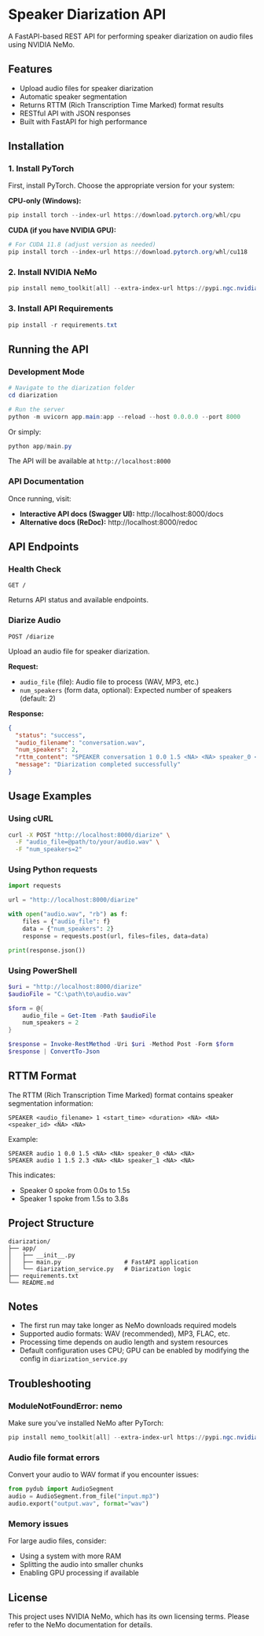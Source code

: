 # Speaker Diarization API

A FastAPI-based REST API for performing speaker diarization on audio files using NVIDIA NeMo.

## Features

- Upload audio files for speaker diarization
- Automatic speaker segmentation
- Returns RTTM (Rich Transcription Time Marked) format results
- RESTful API with JSON responses
- Built with FastAPI for high performance

## Installation

### 1. Install PyTorch

First, install PyTorch. Choose the appropriate version for your system:

**CPU-only (Windows):**
```powershell
pip install torch --index-url https://download.pytorch.org/whl/cpu
```

**CUDA (if you have NVIDIA GPU):**
```powershell
# For CUDA 11.8 (adjust version as needed)
pip install torch --index-url https://download.pytorch.org/whl/cu118
```

### 2. Install NVIDIA NeMo

```powershell
pip install nemo_toolkit[all] --extra-index-url https://pypi.ngc.nvidia.com
```

### 3. Install API Requirements

```powershell
pip install -r requirements.txt
```

## Running the API

### Development Mode

```powershell
# Navigate to the diarization folder
cd diarization

# Run the server
python -m uvicorn app.main:app --reload --host 0.0.0.0 --port 8000
```

Or simply:

```powershell
python app/main.py
```

The API will be available at `http://localhost:8000`

### API Documentation

Once running, visit:
- **Interactive API docs (Swagger UI):** http://localhost:8000/docs
- **Alternative docs (ReDoc):** http://localhost:8000/redoc

## API Endpoints

### Health Check
```
GET /
```
Returns API status and available endpoints.

### Diarize Audio
```
POST /diarize
```

Upload an audio file for speaker diarization.

**Request:**
- `audio_file` (file): Audio file to process (WAV, MP3, etc.)
- `num_speakers` (form data, optional): Expected number of speakers (default: 2)

**Response:**
```json
{
  "status": "success",
  "audio_filename": "conversation.wav",
  "num_speakers": 2,
  "rttm_content": "SPEAKER conversation 1 0.0 1.5 <NA> <NA> speaker_0 <NA> <NA>\nSPEAKER conversation 1 1.5 2.3 <NA> <NA> speaker_1 <NA> <NA>\n...",
  "message": "Diarization completed successfully"
}
```

## Usage Examples

### Using cURL

```bash
curl -X POST "http://localhost:8000/diarize" \
  -F "audio_file=@path/to/your/audio.wav" \
  -F "num_speakers=2"
```

### Using Python requests

```python
import requests

url = "http://localhost:8000/diarize"

with open("audio.wav", "rb") as f:
    files = {"audio_file": f}
    data = {"num_speakers": 2}
    response = requests.post(url, files=files, data=data)

print(response.json())
```

### Using PowerShell

```powershell
$uri = "http://localhost:8000/diarize"
$audioFile = "C:\path\to\audio.wav"

$form = @{
    audio_file = Get-Item -Path $audioFile
    num_speakers = 2
}

$response = Invoke-RestMethod -Uri $uri -Method Post -Form $form
$response | ConvertTo-Json
```

## RTTM Format

The RTTM (Rich Transcription Time Marked) format contains speaker segmentation information:

```
SPEAKER <audio_filename> 1 <start_time> <duration> <NA> <NA> <speaker_id> <NA> <NA>
```

Example:
```
SPEAKER audio 1 0.0 1.5 <NA> <NA> speaker_0 <NA> <NA>
SPEAKER audio 1 1.5 2.3 <NA> <NA> speaker_1 <NA> <NA>
```

This indicates:
- Speaker 0 spoke from 0.0s to 1.5s
- Speaker 1 spoke from 1.5s to 3.8s

## Project Structure

```
diarization/
├── app/
│   ├── __init__.py
│   ├── main.py                  # FastAPI application
│   └── diarization_service.py   # Diarization logic
├── requirements.txt
└── README.md
```

## Notes

- The first run may take longer as NeMo downloads required models
- Supported audio formats: WAV (recommended), MP3, FLAC, etc.
- Processing time depends on audio length and system resources
- Default configuration uses CPU; GPU can be enabled by modifying the config in `diarization_service.py`

## Troubleshooting

### ModuleNotFoundError: nemo
Make sure you've installed NeMo after PyTorch:
```powershell
pip install nemo_toolkit[all] --extra-index-url https://pypi.ngc.nvidia.com
```

### Audio file format errors
Convert your audio to WAV format if you encounter issues:
```python
from pydub import AudioSegment
audio = AudioSegment.from_file("input.mp3")
audio.export("output.wav", format="wav")
```

### Memory issues
For large audio files, consider:
- Using a system with more RAM
- Splitting the audio into smaller chunks
- Enabling GPU processing if available

## License

This project uses NVIDIA NeMo, which has its own licensing terms. Please refer to the NeMo documentation for details.

